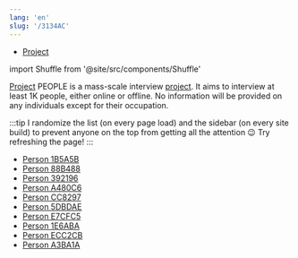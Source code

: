 ```yaml
---
lang: 'en'
slug: '/3134AC'
---
```


- [Project](./../.././docs/pages/Project.md)

import Shuffle from '@site/src/components/Shuffle'

[Project](./../.././docs/pages/Project.md) PEOPLE is a mass-scale interview [project](./../.././docs/pages/Project.md).
It aims to interview at least 1K people, either online or offline.
No information will be provided on any individuals except for their occupation.

:::tip
I randomize the list (on every page load) and the sidebar (on every site build) to prevent anyone on the top from getting all the attention 😉
Try refreshing the page!
:::

<Shuffle>

- [Person 1B5A5B](./../.././docs/pages/Person%201B5A5B.md)
- [Person 88B488](./../.././docs/pages/Person%2088B488.md)
- [Person 392196](./../.././docs/pages/Person%20392196.md)
- [Person A480C6](./../.././docs/pages/Person%20A480C6.md)
- [Person CC8297](./../.././docs/pages/Person%20CC8297.md)
- [Person 5DBDAE](./../.././docs/pages/Person%205DBDAE.md)
- [Person E7CFC5](./../.././docs/pages/Person%20E7CFC5.md)
- [Person 1E6ABA](./../.././docs/pages/Person%201E6ABA.md)
- [Person ECC2CB](./../.././docs/pages/Person%20ECC2CB.md)
- [Person A3BA1A](./../.././docs/pages/Person%20A3BA1A.md)

</Shuffle>

<head>
  <html lang="en-US"/>
</head>
